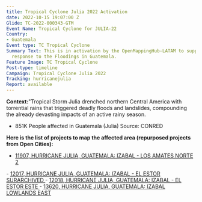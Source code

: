 ```yaml
---
title: Tropical Cyclone Julia 2022 Activation
date: 2022-10-15 19:07:00 Z
Glide: TC-2022-000343-GTM
Event Name: Tropical Cyclone for JULIA-22
Country:
- Guatemala
Event type: TC Tropical Cyclone
Summary Text: This is in activation by the OpenMappingHub-LATAM to support disaster
  response to the Floodings in Guatemala.
Feature Image: TC Tropical Cyclone
Post-type: timeline
Campaign: Tropical Cyclone Julia 2022
Tracking: hurricanejulia
Report: available
---
```


<strong>Context:</strong>"Tropical Storm Julia drenched northern Central America with torrential rains that triggered deadly floods and landslides, compounding the already devasting impacts of an active rainy season.

- 851K People affected in Guatemala (Julia)
Source: CONRED

<be>  

<strong>Here is the list of projects to map the affected area (repurposed projects from Open Cities):</strong>
<be>  
- <a href="https://tasks.hotosm.org/projects/11907">11907, 
HURRICANE JULIA, GUATEMALA: IZABAL - LOS AMATES NORTE 2
</a>
<be>  
- <a href="https://tasks.hotosm.org/projects/12017"> 12017, HURRICANE JULIA, GUATEMALA: IZABAL - EL ESTOR SURARCHIVED
</a>
<be>  
- <a href="https://tasks.hotosm.org/projects/12018"> 12018, HURRICANE JULIA, GUATEMALA: IZABAL - EL ESTOR ESTE
</a>
<be>  
- <a href="https://tasks.hotosm.org/projects/13620"> 13620, HURRICANE JULIA, GUATEMALA: IZABAL LOWLANDS EAST
</a>
